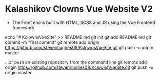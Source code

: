 # Kalashikov Clowns Vue Website V2

- The Front end is built with HTML, SCSS and JS using the Vue Frontend framework
  
echo "# KclownsVueSite" >> README.md
git init
git add README.md
git commit -m "first commit"
git remote add origin https://github.com/stevenhughes08/KclownsVueSite.git
git push -u origin master
                
…or push an existing repository from the command line
git remote add origin https://github.com/stevenhughes08/KclownsVueSite.git
git push -u origin master